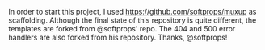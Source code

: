 In order to start this project, I used https://github.com/softprops/muxup as scaffolding.
Although the final state of this repository is quite different, the templates are forked from 
@softprops' repo. The 404 and 500 error handlers are also forked from his repository. Thanks, @softprops!
